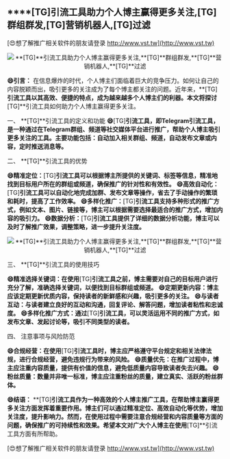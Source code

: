 ## ****[TG]**引流工具助力个人博主赢得更多关注,**[TG]**群组群发,**[TG]**营销机器人,**[TG]**过滤**

[😍想了解推广相关软件的朋友请登录 http://www.vst.tw](http://www.vst.tw)

 <center><img src="https://vst.tw/MP4/tuiguang/png/0.png" alt="**[TG]**引流工具助力个人博主赢得更多关注,**[TG]**群组群发,**[TG]**营销机器人,**[TG]**过滤"></center>

**😄引言：**
在信息爆炸的时代，个人博主们面临着巨大的竞争压力。如何让自己的内容脱颖而出，吸引更多的关注成为了每个博主都关注的问题。近年来，**[TG]**引流工具以其高效、便捷的特点，成为越来越多个人博主们的利器。本文将探讨**[TG]**引流工具如何助力个人博主赢得更多关注。

一、 **[TG]**引流工具的定义和功能
**😄**[TG]**引流工具，即Telegram引流工具，是一种通过在Telegram群组、频道等社交媒体平台进行推广，帮助个人博主吸引更多关注的工具。主要功能包括：自动加入相关群组、频道，自动发布文章或内容，定时推送消息等。**

二、 **[TG]**引流工具的优势

**😄精准定位：**[TG]**引流工具可以根据博主所提供的关键词、标签等信息，精准地找到目标用户所在的群组或频道，确保推广的针对性和有效性。**
**😄高效自动化：**[TG]**引流工具可以自动化地完成加群、发布文章等操作，省去了手动操作的繁琐和耗时，提高了工作效率。**
**😄多样化推广：**[TG]**引流工具支持多种形式的推广方式，例如文本、图片、链接等，博主可以根据需要选择最适合的推广方式，增加内容的吸引力。**
**😄数据分析：**[TG]**引流工具提供了详细的数据分析功能，博主可以及时了解推广效果，调整策略，进一步提升关注度。**

 <center><img src="https://vst.tw/MP4/tuiguang/png/8.png" alt="**[TG]**引流工具助力个人博主赢得更多关注,**[TG]**群组群发,**[TG]**营销机器人,**[TG]**过滤"></center>

三、 **[TG]**引流工具的使用技巧

**😄精准选择关键词：在使用**[TG]**引流工具之前，博主需要对自己的目标用户进行充分了解，准确选择关键词，以便找到目标群组或频道。**
**😄定期更新内容：博主应该定期更新优质内容，保持读者的新鲜感和兴趣，吸引更多的关注。**
**😄与读者互动：与读者建立良好的互动和沟通，回复评论、解答问题，增加读者粘性和忠诚度。**
**😄多样化推广方式：通过**[TG]**引流工具，可以灵活运用不同的推广方式，如发布文章、发起讨论等，吸引不同类型的读者。**

四、 注意事项与风险防范

**😄合规经营：在使用**[TG]**引流工具时，博主应严格遵守平台规定和相关法律法规，进行合规经营，避免违规行为带来的风险。**
**😄质量优先：在推广过程中，博主应注重内容质量，提供有价值的信息，避免低质量内容导致读者失去兴趣。**
**😄粉丝质量：数量并非唯一标准，博主应注重粉丝的质量，建立真实、活跃的粉丝群体。**

**😄结语：**
**[TG]**引流工具作为一种高效的个人博主推广工具，在帮助博主赢得更多关注方面发挥着重要作用。博主们可以通过精准定位、高效自动化等优势，增加关注度，提升影响力。然而，在使用过程中需要注意合规经营和内容质量等方面的问题，确保推广的可持续性和效果。希望本文对广大个人博主在使用**[TG]**引流工具方面有所帮助。

[😍想了解推广相关软件的朋友请登录 http://www.vst.tw](http://www.vst.tw)



